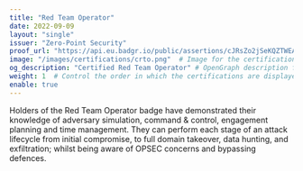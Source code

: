 ```yaml
---
title: "Red Team Operator"
date: 2022-09-09
layout: "single"
issuer: "Zero-Point Security"
proof_url: "https://api.eu.badgr.io/public/assertions/cJRsZo2jSeKQZTWEAmtLsA"
image: "/images/certifications/crto.png"  # Image for the certification
og_description: "Certified Red Team Operator" # OpenGraph description for this page
weight: 1  # Control the order in which the certifications are displayed
enable: true
---
```

Holders of the Red Team Operator badge have demonstrated their knowledge of adversary simulation, command & control, engagement planning and time management. They can perform each stage of an attack lifecycle from initial compromise, to full domain takeover, data hunting, and exfiltration; whilst being aware of OPSEC concerns and bypassing defences.